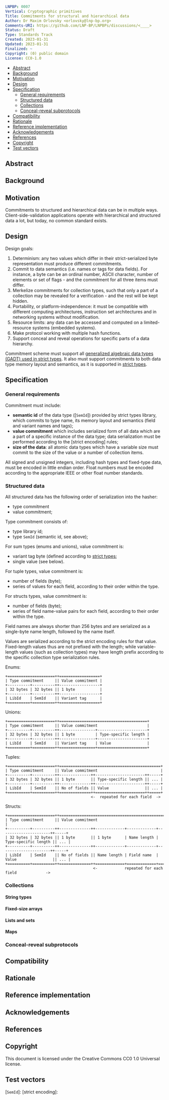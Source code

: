 ```yaml
LNPBP: 0007
Vertical: Cryptographic primitives
Title: Commitments for structural and hierarchical data
Author: Dr Maxim Orlovsky <orlovsky@lnp-bp.org>
Comments-URI: https://github.com/LNP-BP/LNPBPs/discussions/<____>
Status: Draft
Type: Standards Track
Created: 2023-01-31
Updated: 2023-01-31
Finalized: ~
Copyright: (0) public domain
License: CC0-1.0
```

- [Abstract](#abstract)
- [Background](#background)
- [Motivation](#motivation)
- [Design](#design)
- [Specification](#specification)
  - [General requirements](#general-requirements)
  - [Structured data](#structured-data)
  - [Collections](#collections)
  - [Conceal-reveal subprotocols](#conceal-reveal-subprotocols)
- [Compatibility](#compatibility)
- [Rationale](#rationale)
- [Reference implementation](#reference-implementation)
- [Acknowledgements](#acknowledgements)
- [References](#references)
- [Copyright](#copyright)
- [Test vectors](#test-vectors)


## Abstract


## Background


## Motivation

Commitments to structured and hierarchical data can be in multiple ways. 
Client-side-validation applications operate with hierarchical and structured 
data a lot, but today, no common standard exists.

## Design

Design goals:
1. Determinism: any two values which differ in their strict-serialized byte
   representation must produce different commitments.
2. Commit to data semantics (i.e. names or tags for data fields). For instance, 
   a byte can be an ordinal number, ASCII character, number of elements or set 
   of flags - and the commitment for all three items must differ.
3. Merkelize commitments for collection types, such that only a part of a 
   collection may be revealed for a verification - and the rest will be kept
   hidden.
4. Portability, or platform-independence: it must be compatible with different
   computing architectures, instruction set architectures and in networking
   systems without modification.
5. Resource limits: any data can be accessed and computed on a limited-resource
   systems (embedded systems).
6. Make protocol working with multiple hash functions.
7. Support conceal and reveal operations for specific parts of a data hierarchy.

Commitment scheme must support all [generalized algebraic data types (GADT)
used in strict types][strict type gadt]. It also must support commitments to 
both data type memory layout and semantics, as it is supported in 
[strict types].


## Specification

### General requirements

Commitment must include:
- **semantic id** of the data type ([`SemId`]) provided by strict types library, 
  which commits to type name, its memory layout and semantics (field and variant
  names and tags);
- **value commitment** which includes serialized form of all data which are a
  part of a specific instance of the data type; data serialization must be
  performed according to the [strict encoding] rules;
- **size of the data**: all atomic data types which have a variable size must
  commit to the size of the value or a number of collection items.

All signed and unsigned integers, including hash types and fixed-type data,
must be encoded in little endian order. Float numbers must be encoded according
to the appropriate IEEE or other float number standards.


### Structured data

All structured data has the following order of serialization into the hasher:
- type commitment
- value commitment;

Type commitment consists of:
- type library id;
- type `SemId` (semantic id, see above);

For sum types (enums and unions), value commitment is:
- variant tag byte (defined according to [strict types];
- single value (see below).

For tuple types, value commitment is:
- number of fields (byte);
- series of values for each field, according to their order within the type.

For structs types, value commitment is:
- number of fields (byte);
- series of field name-value pairs for each field, 
  according to their order within the type.

Field names are always shorter than 256 bytes and are serialized as a 
single-byte name length, followed by the name itself.

Values are serialized according to the strict encoding rules for that value.
Fixed-length values thus are not prefixed with the length; while variable-length
values (such as collection types) may have length prefix according to the 
specific collection type serialization rules.

Enums:
```
+=====================++==================+
| Type commitment     || Value commitment |
+----------+----------++------------------+
| 32 bytes | 32 bytes || 1 byte           |
+----------+----------++------------------+
| LibId    | SemId    || Variant tag      |
+==========+==========++==================+
```

Unions:
```
+=====================++=======================================+
| Type commitment     || Value commitment                      |
+----------+----------++----------------+----------------------+
| 32 bytes | 32 bytes || 1 byte         | Type-specific length |
+----------+----------++----------------+----------------------+
| LibId    | SemId    || Variant tag    | Value                |
+==========+==========++================+======================+
```

Tuples:
```
+=====================++=============================================+
| Type commitment     || Value commitment                            |
+----------+----------++--------------++----------------------++-----+
| 32 bytes | 32 bytes || 1 byte       || Type-specific length || ... |
+----------+----------++--------------++----------------------++-----+
| LibId    | SemId    || No of fields || Value                || ... |
+==========+==========++==============++======================++=====+
                                      <-  repeated for each field  -> 
```

Structs:
```
+=====================++=========================================================================+
| Type commitment     || Value commitment                                                        |
+----------+----------++--------------++-------------+-------------+----------------------++-----+
| 32 bytes | 32 bytes || 1 byte       || 1 byte      | Name length | Type-specific length || ... |
+----------+----------++--------------++-------------+-------------+----------------------++-----+
| LibId    | SemId    || No of fields || Name length | Field name  | Value                || ... |
+==========+==========++==============++=============+=============+======================++=====+
                                       <-            repeated for each field             -> 
```


### Collections

#### String types

#### Fixed-size arrays

#### Lists and sets

#### Maps


### Conceal-reveal subprotocols


## Compatibility


## Rationale


## Reference implementation


## Acknowledgements


## References


## Copyright

This document is licensed under the Creative Commons CC0 1.0 Universal license.


## Test vectors


[strict types]: https://strict-types.org/
[strict type gadt]: https://www.strict-types.org/type-system/data-primitives
[`SemId`]:
[strict encoding]: 
